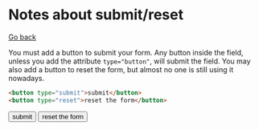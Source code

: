 # Notes about submit/reset

[Go back](../index.md#forms)

You must add a button to submit your form. Any button inside the field, unless you add the attribute `type="button"`, will submit the field. You may also add a button to reset the form, but almost no one is still using it nowadays.

```html
<button type="submit">submit</button>
<button type="reset">reset the form</button>
```

<button type="submit" onclick="alert('submitted 😏')">submit</button>
<button type="reset" onclick="alert('reset 🙄')">reset the form</button>